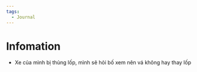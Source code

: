```yaml
---
tags:
  - Journal
---
```

# Infomation

- Xe của mình bị thủng lốp, mình sẽ hỏi bố xem nên vá không hay thay lốp